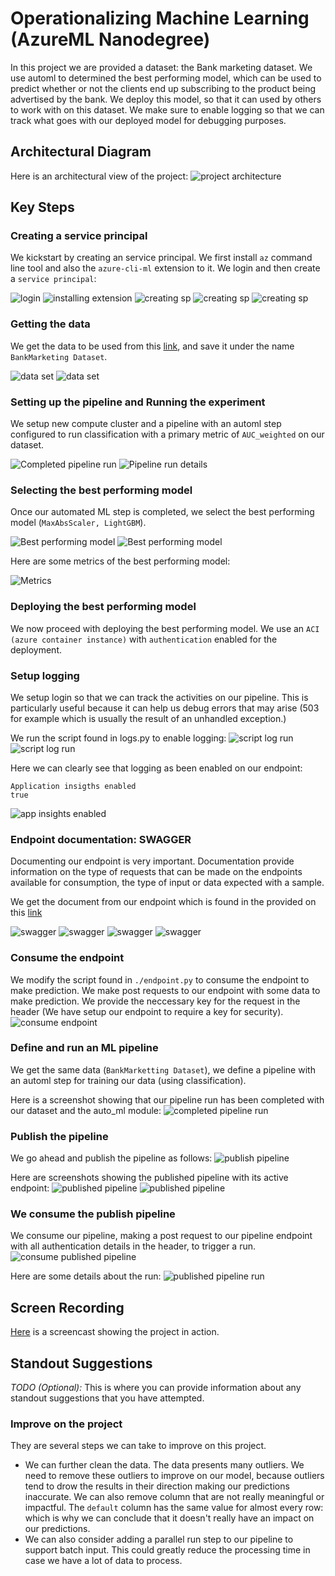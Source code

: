 [//]: <> (*NOTE:* This file is a template that you can use to create the README for your project. The *TODO* comments below will highlight the information you should be sure to include)


# Operationalizing Machine Learning (AzureML Nanodegree)

[//]: <> (*TODO:* Write an overview to your project.)

In this project we are provided a dataset: the Bank marketing dataset. We use automl to determined the best performing model, which can be used to predict whether or not the clients end up subscribing to the product being advertised by the bank. We deploy
this model, so that it can used by others to work with on this dataset. We make sure to enable logging so that we can track what goes with our deployed model for debugging purposes.

## Architectural Diagram
[//]: <> (*TODO*: Provide an architectual diagram of the project and give an introduction of each step.)

Here is an architectural view of the project:
![project architecture](./project-architecture.png)


## Key Steps
[//]: <> (*TODO*: Write a short discription of the key steps. Remeber to include all the screencasts required to demonstrate key steps.)


### Creating a service principal
We kickstart by creating an service principal. We first install ``az`` command line tool and also the ``azure-cli-ml`` extension to it. We login and then create a ``service principal``:

![login](./az-login.png)
![installing extension](./az-azure-cli-ml-installation.png)
![creating sp](./az-creating-sp.png)
![creating sp](./az-creating-sp-2.png)
![creating sp](./az-creating-sp-3.png)

### Getting the data
We get the data to be used from this [link](https://automlsamplenotebookdata.blob.core.windows.net/automl-sample-notebook-data/bankmarketing_train.csv), and save it under the name ``BankMarketing Dataset``.

![data set](./bank-marketting-dataset-1.png)
![data set](./bank-marketting-dataset-2.png)


### Setting up the pipeline and Running the experiment


We setup new compute cluster and a pipeline with an automl step configured to run classification with a primary metric of ``AUC_weighted`` on our dataset.

![Completed pipeline run](./pipeline-run-completed.png)
![Pipeline run details](./runDetailsPipeline.png)

### Selecting the best performing model

Once our automated ML step is completed, we select the best performing model (``MaxAbsScaler, LightGBM``). 

![Best performing model](./best-model-1.png)
![Best performing model](./best-model-2.png)

Here are some metrics of the best performing model:

![Metrics](./metrics.png)


### Deploying the best performing model

We now proceed with deploying the best performing model. We use an ``ACI (azure container instance)`` with ``authentication`` enabled for the deployment.

### Setup logging
We setup login so that we can track the activities on our pipeline. This is particularly useful because it can help us debug errors that may arise (503 for example which is usually the result of an unhandled exception.)

We run the script found in logs.py to enable logging:
![script log run](./logs-1.png)
![script log run](./logs-2.png)

Here we can clearly see that logging as been enabled on our endpoint:
```
Application insigths enabled
true
```

![app insights enabled](./app-insights-enabled.png)

### Endpoint documentation: SWAGGER

Documenting our endpoint is very important. Documentation provide information on the type of requests that can be made on the endpoints available for consumption, the type of input or data expected with a sample.

We get the document from our endpoint which is found in the provided on this [link](http://fb303102-ef90-4031-9e48-ac88e7701e33.westus.azurecontainer.io/swagger.json)

![swagger](./swagger-one.png)
![swagger](./swagger-second.png)
![swagger](./swagger-third.png)
![swagger](./swagger-fourth.png)

### Consume the endpoint

We modify the script found in ``./endpoint.py`` to consume the endpoint to make prediction. We make post requests to our endpoint with some data to make prediction.
We provide the neccessary key for the request in the header (We have setup our endpoint to require a key for security).
![consume endpoint](./consume-endpoint.png)


### Define and run an ML pipeline
We get the same data (``BankMarketting Dataset``), we define a pipeline with an automl step for training our data (using classification).

Here is a screenshot showing that our pipeline run has been completed with our dataset and the auto_ml module:
![completed pipeline run](./pipeline-run-completed.png)

### Publish the pipeline
We go ahead and publish the pipeline as follows:
![publish pipeline](./publish-pipeline.png)

Here are screenshots showing the published pipeline with its active endpoint:
![published pipeline](./pipeline-endpoint-active.png)
![published pipeline](./pipeline-endpoint.png)


### We consume the publish pipeline

We consume our pipeline, making a post request to our pipeline endpoint with all authentication details in the header, to trigger a run.
![consume published pipeline](./consume-pipeline.png)

Here are some details about the run:
![published pipeline run](./published-pipeline-rundetails.png)


[//]: <> (*TODO* Remember to provide screenshots of the `RunDetails` widget as well as a screenshot of the best model trained with it's parameters.)

## Screen Recording
[//]: <> (*TODO* Provide a link to a screen recording of the project in action. Remember that the screencast should demonstrate:)

[Here](https://youtu.be/04Y7vqfls-E) is a screencast showing the project in action.

## Standout Suggestions
*TODO (Optional):* This is where you can provide information about any standout suggestions that you have attempted.


### Improve on the project
They are several steps we can take to improve on this project.

- We can further clean the data. The data presents many outliers. We need to remove these outliers to improve on our model, because outliers tend to drow the results in their direction making our predictions inaccurate. We can also remove column that are not really meaningful or impactful. The ``default`` column has the same value for almost every row: which is why we can conclude that it doesn't really have an impact on our predictions.
- We can also consider adding a parallel run step to our pipeline to support batch input. This could greatly reduce the processing time in case we have a lot of data to process.
